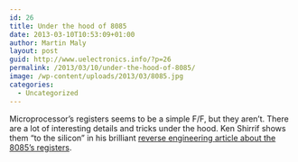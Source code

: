 ```yaml
---
id: 26
title: Under the hood of 8085
date: 2013-03-10T10:53:09+01:00
author: Martin Maly
layout: post
guid: http://www.uelectronics.info/?p=26
permalink: /2013/03/10/under-the-hood-of-8085/
image: /wp-content/uploads/2013/03/8085.jpg
categories:
  - Uncategorized
---
```

Microprocessor&#8217;s registers seems to be a simple F/F, but they aren&#8217;t. There are a lot of interesting details and tricks under the hood. Ken Shirrif shows them &#8220;to the silicon&#8221; in his brilliant [reverse engineering article about the 8085&#8217;s registers](http://www.righto.com/2013/03/register-file-8085.html).